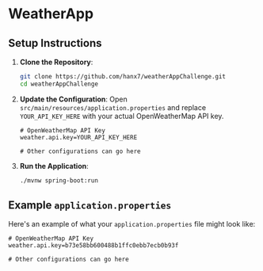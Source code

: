 # WeatherApp

## Setup Instructions

1. **Clone the Repository**:
    ```bash
    git clone https://github.com/hanx7/weatherAppChallenge.git
    cd weatherAppChallenge
    ```

2. **Update the Configuration**:
    Open `src/main/resources/application.properties` and replace `YOUR_API_KEY_HERE` with your actual OpenWeatherMap API key.

    ```properties
    # OpenWeatherMap API Key
    weather.api.key=YOUR_API_KEY_HERE

    # Other configurations can go here
    ```

3. **Run the Application**:
    ```bash
    ./mvnw spring-boot:run
    ```

## Example `application.properties`

Here's an example of what your `application.properties` file might look like:

```properties
# OpenWeatherMap API Key
weather.api.key=b73e58bb600488b1ffc0ebb7ecb0b93f

# Other configurations can go here
